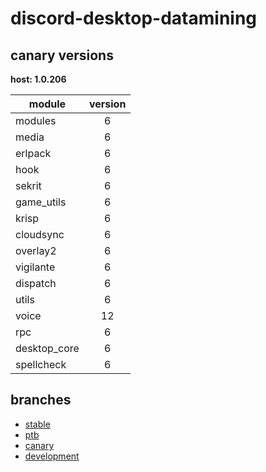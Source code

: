 # discord-desktop-datamining

## canary versions

**host: 1.0.206**

| module | version |
| ------ | :-----: |
| modules | 6 |
| media | 6 |
| erlpack | 6 |
| hook | 6 |
| sekrit | 6 |
| game_utils | 6 |
| krisp | 6 |
| cloudsync | 6 |
| overlay2 | 6 |
| vigilante | 6 |
| dispatch | 6 |
| utils | 6 |
| voice | 12 |
| rpc | 6 |
| desktop_core | 6 |
| spellcheck | 6 |

## branches

- [stable](https://github.com/OpenAsar/discord-desktop-datamining/tree/stable)
- [ptb](https://github.com/OpenAsar/discord-desktop-datamining/tree/ptb)
- [canary](https://github.com/OpenAsar/discord-desktop-datamining/tree/canary)
- [development](https://github.com/OpenAsar/discord-desktop-datamining/tree/development)
